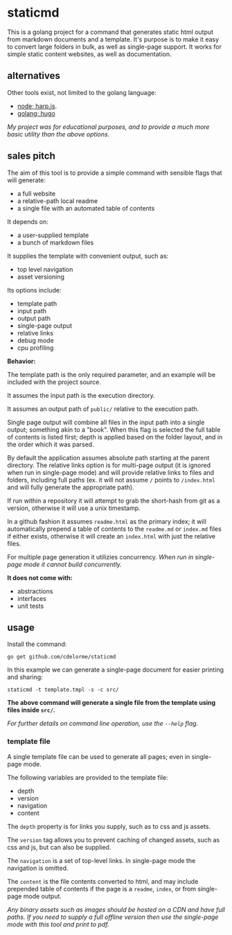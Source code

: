 
# staticmd

This is a golang project for a command that generates static html output from markdown documents and a template.  It's purpose is to make it easy to convert large folders in bulk, as well as single-page support.  It works for simple static content websites, as well as documentation.


## alternatives

Other tools exist, not limited to the golang language:

- [node; harp.js](http://harpjs.com/).
- [golang; hugo](http://gohugo.io/)

_My project was for educational purposes, and to provide a much more basic utility than the above options._


## sales pitch

The aim of this tool is to provide a simple command with sensible flags that will generate:

- a full website
- a relative-path local readme
- a single file with an automated table of contents

It depends on:

- a user-supplied template
- a bunch of markdown files

It supplies the template with convenient output, such as:

- top level navigation
- asset versioning

Its options include:

- template path
- input path
- output path
- single-page output
- relative links
- debug mode
- cpu profiling


**Behavior:**

The template path is the only required parameter, and an example will be included with the project source.

It assumes the input path is the execution directory.

It assumes an output path of `public/` relative to the execution path.

Single page output will combine all files in the input path into a single output; something akin to a "book".  When this flag is selected the full table of contents is listed first; depth is applied based on the folder layout, and in the order which it was parsed.

By default the application assumes absolute path starting at the parent directory.  The relative links option is for multi-page output (it is ignored when run in single-page mode) and will provide relative links to files and folders, including full paths (ex. it will not assume `/` points to `/index.html` and will fully generate the appropriate path).

If run within a repository it will attempt to grab the short-hash from git as a version, otherwise it will use a unix timestamp.

In a github fashion it assumes `readme.html` as the primary index; it will automatically prepend a table of contents to the `readme.md` or `index.md` files if either exists, otherwise it will create an `index.html` with just the relative files.

For multiple page generation it utilizies concurrency.  _When run in single-page mode it cannot build concurrently._


**It does not come with:**

- abstractions
- interfaces
- unit tests


## usage

Install the command:

    go get github.com/cdelorme/staticmd

In this example we can generate a single-page document for easier printing and sharing:

    staticmd -t template.tmpl -s -c src/

**The above command will generate a single file from the template using files inside `src/`.**

_For further details on command line operation, use the `--help` flag._


### template file

A single template file can be used to generate all pages; even in single-page mode.

The following variables are provided to the template file:

- depth
- version
- navigation
- content

The `depth` property is for links you supply, such as to css and js assets.

The `version` tag allows you to prevent caching of changed assets, such as css and js, but can also be supplied.

The `navigation` is a set of top-level links.  In single-page mode the navigation is omitted.

The `content` is the file contents converted to html, and may include prepended table of contents if the page is a `readme`, `index`, or from single-page mode output.

_Any binary assets such as images should be hosted on a CDN and have full paths.  If you need to supply a full offline version then use the single-page mode with this tool and print to pdf._
